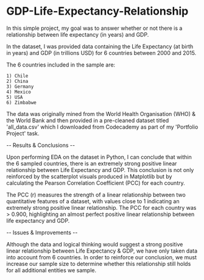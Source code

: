 # GDP-Life-Expectancy-Relationship

In this simple project, my goal was to answer whether or not there is a relationship between life expectancy (in years) and GDP. 

In the dataset, I was provided data containing the Life Expectancy (at birth in years) and GDP (in trillions USD) for 6 countries between 2000 and 2015.

The 6 countries included in the sample are:
    
    1) Chile
    2) China
    3) Germany
    4) Mexico
    5) USA
    6) Zimbabwe 

The data was originally mined from the World Health Organisation (WHO) & the World Bank and then provided in a pre-cleaned dataset titled 'all_data.csv' which I downloaded from Codecademy as part of my 'Portfolio Project' task. 


-- Results & Conclusions --

Upon performing EDA on the dataset in Python, I can conclude that within the 6 sampled countries, there is an extremely strong positive linear relationship between Life Expectancy and GDP. This conclusion is not only reinforced by the scatterplot visuals produced in Matplotlib but by calculating the Pearson Correlation Coefficient (PCC) for each country. 

The PCC (r) measures the strength of a linear relationship between two quantitative features of a dataset, with values close to 1 indicating an extremely strong positive linear relationship. The PCC for each country was > 0.900, highlighting an almost perfect positive linear relationship between life expectancy and GDP. 


-- Issues & Improvements -- 

Although the data and logical thinking would suggest a strong positive linear relationship between Life Expectancy & GDP, we have only taken data into account from 6 countries. In order to reinforce our conclusion, we must increase our sample size to determine whether this relationship still holds for all additional entities we sample. 
